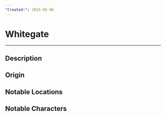 ```yaml
---
"Created:": 2024-05-06
---
```

# Whitegate
---
## Description




## Origin





## Notable Locations





## Notable Characters

